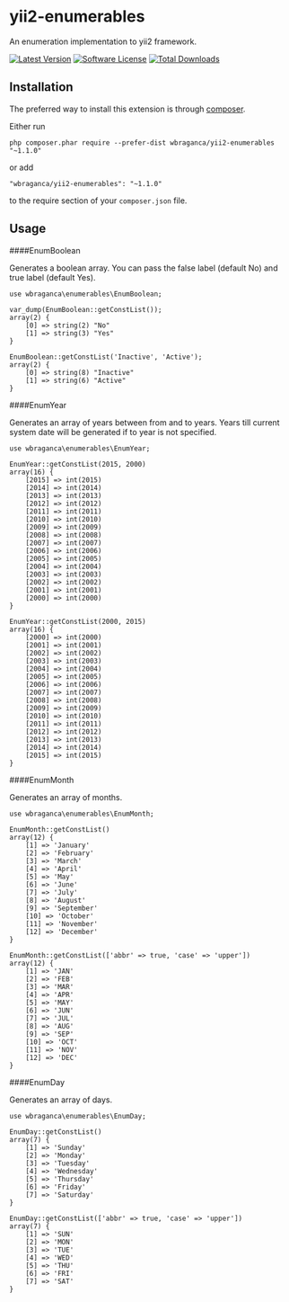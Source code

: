 yii2-enumerables
================

An enumeration implementation to yii2 framework.

[![Latest Version](https://img.shields.io/github/release/wbraganca/yii2-enumerables.svg?style=flat-square)](https://github.com/wbraganca/yii2-enumerables/releases)
[![Software License](http://img.shields.io/badge/license-BSD3-brightgreen.svg?style=flat-square)](LICENSE.md)
[![Total Downloads](https://img.shields.io/packagist/dt/wbraganca/yii2-enumerables.svg?style=flat-square)](https://packagist.org/packages/wbraganca/yii2-enumerables)


Installation
------------

The preferred way to install this extension is through [composer](http://getcomposer.org/download/).

Either run

```
php composer.phar require --prefer-dist wbraganca/yii2-enumerables "~1.1.0"
```

or add

```
"wbraganca/yii2-enumerables": "~1.1.0"
```

to the require section of your `composer.json` file.


Usage
-----
####EnumBoolean

Generates a boolean array. You can pass the false label (default No) and true label (default Yes).

```
use wbraganca\enumerables\EnumBoolean;

var_dump(EnumBoolean::getConstList());
array(2) {
    [0] => string(2) "No"
    [1] => string(3) "Yes"
}

EnumBoolean::getConstList('Inactive', 'Active');
array(2) {
    [0] => string(8) "Inactive"
    [1] => string(6) "Active"
}

```

####EnumYear

Generates an array of years between from and to years. Years till current system date will be generated if to year is not specified.

```
use wbraganca\enumerables\EnumYear;

EnumYear::getConstList(2015, 2000)
array(16) {
    [2015] => int(2015)
    [2014] => int(2014)
    [2013] => int(2013)
    [2012] => int(2012)
    [2011] => int(2011)
    [2010] => int(2010)
    [2009] => int(2009)
    [2008] => int(2008)
    [2007] => int(2007)
    [2006] => int(2006)
    [2005] => int(2005)
    [2004] => int(2004)
    [2003] => int(2003)
    [2002] => int(2002)
    [2001] => int(2001)
    [2000] => int(2000)
}
```

```
EnumYear::getConstList(2000, 2015)
array(16) {
    [2000] => int(2000)
    [2001] => int(2001)
    [2002] => int(2002)
    [2003] => int(2003)
    [2004] => int(2004)
    [2005] => int(2005)
    [2006] => int(2006)
    [2007] => int(2007)
    [2008] => int(2008)
    [2009] => int(2009)
    [2010] => int(2010)
    [2011] => int(2011)
    [2012] => int(2012)
    [2013] => int(2013)
    [2014] => int(2014)
    [2015] => int(2015)
}

```

####EnumMonth

Generates an array of months.

```
use wbraganca\enumerables\EnumMonth;

EnumMonth::getConstList()
array(12) {
    [1] => 'January'
    [2] => 'February'
    [3] => 'March'
    [4] => 'April'
    [5] => 'May'
    [6] => 'June'
    [7] => 'July'
    [8] => 'August'
    [9] => 'September'
    [10] => 'October'
    [11] => 'November'
    [12] => 'December'
}
```

```
EnumMonth::getConstList(['abbr' => true, 'case' => 'upper'])
array(12) {
    [1] => 'JAN'
    [2] => 'FEB'
    [3] => 'MAR'
    [4] => 'APR'
    [5] => 'MAY'
    [6] => 'JUN'
    [7] => 'JUL'
    [8] => 'AUG'
    [9] => 'SEP'
    [10] => 'OCT'
    [11] => 'NOV'
    [12] => 'DEC'
}

```


####EnumDay

Generates an array of days.

```
use wbraganca\enumerables\EnumDay;

EnumDay::getConstList()
array(7) {
    [1] => 'Sunday'
    [2] => 'Monday'
    [3] => 'Tuesday'
    [4] => 'Wednesday'
    [5] => 'Thursday'
    [6] => 'Friday'
    [7] => 'Saturday'
}
```

```
EnumDay::getConstList(['abbr' => true, 'case' => 'upper'])
array(7) {
    [1] => 'SUN'
    [2] => 'MON'
    [3] => 'TUE'
    [4] => 'WED'
    [5] => 'THU'
    [6] => 'FRI'
    [7] => 'SAT'
}

```
